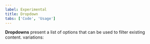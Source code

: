 ```yaml
---
label: Experimental
title: Dropdown
tabs: ['Code', 'Usage']
---
```


<page-intro>**Dropdowns** present a list of options that can be used to filter existing content. </page-intro>
variations:

<component 
    name="Experimental Dropdown"
    component="dropdown" 
    variation="dropdown"
    experimental="true"
    >
</component>
<component 
    name="Experimental Dropdown (Up)"
    component="dropdown" 
    variation="dropdown--up"
    codepen="eeGYvQ"
    experimental="true"
    >
</component>

<component-docs component="dropdown"></component-docs>

